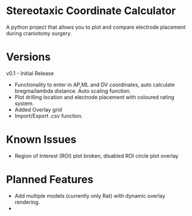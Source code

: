 # Stereotaxic Coordinate Calculator
A python project that allows you to plot and compare electrode placement during craniotomy surgery.

# Versions
v0.1 - Initial Release
- Functionality to enter in AP,ML and DV coordinates, auto calculate bregma/lambda distance. Auto scaling function.
- Plot drilling location and electrode placement with coloured rating system.
- Added Overlay grid
- Import/Export .csv function.

# Known Issues
- Region of Interest (ROI) plot broken, disabled ROI circle plot overlay

# Planned Features
- Add multiple models (currently only Rat) with dynamic overlay rendering.
-  